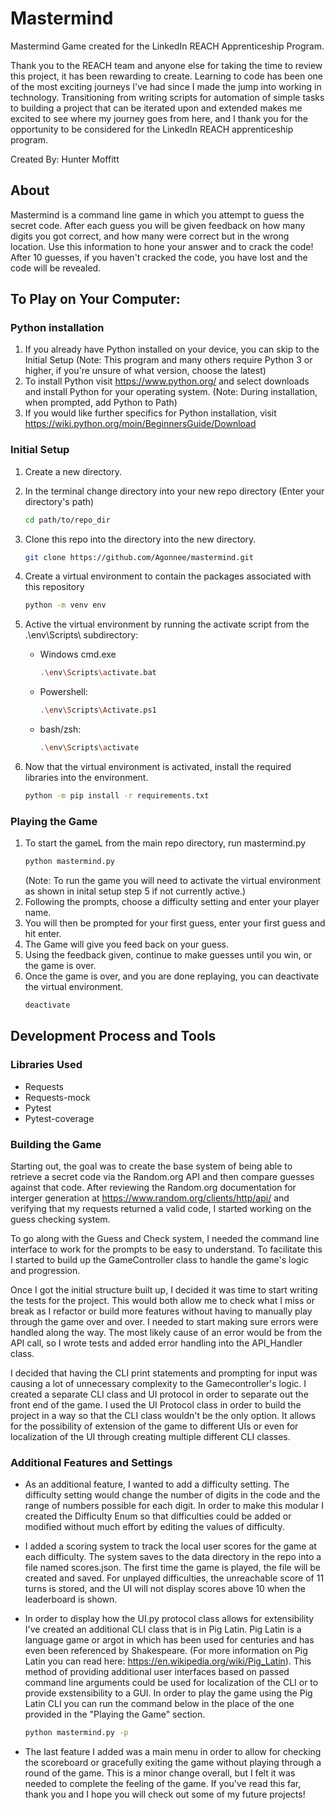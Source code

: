 # Mastermind
Mastermind Game created for the LinkedIn REACH Apprenticeship Program.

Thank you to the REACH team and anyone else for taking the time to review this project, it has been rewarding to create. Learning to code has been one of the most exciting journeys I've had since I made the jump into working in technology. Transitioning from writing scripts for automation of simple tasks to building a project that can be iterated upon and extended makes me excited to see where my journey goes from here, and I thank you for the opportunity to be considered for the LinkedIn REACH apprenticeship program.

Created By: Hunter Moffitt

## About
Mastermind is a command line game in which you attempt to guess the secret code. 
After each guess you will be given feedback on how many digits you got correct, and how many were correct but in the wrong location.
Use this information to hone your answer and to crack the code!
After 10 guesses, if you haven't cracked the code, you have lost and the code will be revealed.

## To Play on Your Computer:

### Python installation
1. If you already have Python installed on your device, you can skip to the Initial Setup
   (Note: This program and many others require Python 3 or higher, if you're unsure of what version, choose the latest)
2. To install Python visit https://www.python.org/ and select downloads and install Python for your operating system.
   (Note: During installation, when prompted, add Python to Path) 
3. If you would like further specifics for Python installation, visit https://wiki.python.org/moin/BeginnersGuide/Download 

### Initial Setup
1. Create a new directory. 
2. In the terminal change directory into your new repo directory (Enter your directory's path)
   ```bash
   cd path/to/repo_dir
   ```
3. Clone this repo into the directory into the new directory.
   ```bash
   git clone https://github.com/Agonnee/mastermind.git
   ```
4. Create a virtual environment to contain the packages associated with this repository
   ```bash
   python -m venv env
   ```
5. Active the virtual environment by running the activate script from the .\env\Scripts\ subdirectory:

   - Windows cmd.exe
     ```bash
     .\env\Scripts\activate.bat
     ```
   - Powershell:
     ```bash
     .\env\Scripts\Activate.ps1
     ```
   - bash/zsh:
     ```bash
     .\env\Scripts\activate
     ```
6. Now that the virtual environment is activated, install the required libraries into the environment.
   ```bash
   python -m pip install -r requirements.txt
   ```
### Playing the Game

1. To start the gameL from the main repo directory, run mastermind.py
   ```bash
   python mastermind.py
   ```
   (Note: To run the game you will need to activate the virtual environment as shown in inital setup step 5 if not currently active.)
2. Following the prompts, choose a difficulty setting and enter your player name.
3. You will then be prompted for your first guess, enter your first guess and hit enter.
4. The Game will give you feed back on your guess.
5. Using the feedback given, continue to make guesses until you win, or the game is over.
6. Once the game is over, and you are done replaying, you can deactivate the virtual environment.
   ```bash
   deactivate
   ```


## Development Process and Tools

### Libraries Used
- Requests
- Requests-mock
- Pytest
- Pytest-coverage

### Building the Game
Starting out, the goal was to create the base system of being able to retrieve a secret code via the Random.org API and then compare guesses against that code. After reviewing the Random.org documentation for interger generation at https://www.random.org/clients/http/api/ and verifying that my requests returned a valid code, I started working on the guess checking system.

To go along with the Guess and Check system, I needed the command line interface to work for the prompts to be easy to understand. To facilitate this I started to build up the GameController class to handle the game's logic and progression.

Once I got the initial structure built up, I decided it was time to start writing the tests for the project. This would both allow me to check what I miss or break as I refactor or build more features without having to manually play through the game over and over. I needed to start making sure errors were handled along the way. The most likely cause of an error would be from the API call, so I wrote tests and added error handling into the API_Handler class.

I decided that having the CLI print statements and prompting for input was causing a lot of unnecessary complexity to the Gamecontroller's logic. I created a separate CLI class and UI protocol in order to separate out the front end of the game. I used the UI Protocol class in order to build the project in a way so that the CLI class wouldn't be the only option. It allows for the possibility of extension of the game to different UIs or even for localization of the UI through creating multiple different CLI classes.

### Additional Features and Settings

- As an additional feature, I wanted to add a difficulty setting. The difficulty setting would change the number of digits in the code and the range of numbers possible for each digit. In order to make this modular I created the Difficulty Enum so that difficulties could be added or modified without much effort by editing the values of difficulty.

- I added a scoring system to track the local user scores for the game at each difficulty. The system saves to the data directory in the repo into a file named scores.json. The first time the game is played, the file will be created and saved. For unplayed difficulties, the unreachable score of 11 turns is stored, and the UI will not display scores above 10 when the leaderboard is shown.

- In order to display how the UI.py protocol class allows for extensibility I've created an additional CLI class that is in Pig Latin. Pig Latin is a language game or argot in which has been used for centuries and has even been referenced by Shakespeare. (For more information on Pig Latin you can read here: https://en.wikipedia.org/wiki/Pig_Latin). This method of providing additional user interfaces based on passed command line arguments could be used for localization of the CLI or to provide exstensibility to a GUI. In order to play the game using the Pig Latin CLI you can run the command below in the place of the one provided in the "Playing the Game" section.
   ```bash
   python mastermind.py -p
   ```

- The last feature I added was a main menu in order to allow for checking the scoreboard or gracefully exiting the game without playing through a round of the game. This is a minor change overall, but I felt it was needed to complete the feeling of the game. If you've read this far, thank you and I hope you will check out some of my future projects!

